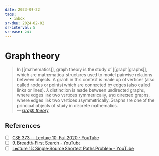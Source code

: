 ```yaml
---
date: 2023-09-22
tags:
  - inbox
sr-due: 2024-02-02
sr-interval: 5
sr-ease: 241
---
```


# Graph theory

> In [[mathematics]], graph theory is the study of [[graph|graphs]],
> which are mathematical structures used to model pairwise relations between
> objects. A graph in this context is made up of vertices (also called nodes or
> points) which are connected by edges (also called links or lines). A
> distinction is made between undirected graphs, where edges link two vertices
> symmetrically, and directed graphs, where edges link two vertices
> asymmetrically. Graphs are one of the principal objects of study in discrete
> mathematics.\
> — <cite>[Graph theory](https://en.wikipedia.org/wiki/Graph_theory)</cite>

## References

- [ ] [CSE 373 -- Lecture 10, Fall 2020 - YouTube](https://www.youtube.com/watch?v=Sjk0xqWWPCc)
- [ ] [9. Breadth-First Search - YouTube](https://www.youtube.com/watch?v=oFVYVzlvk9c)
- [ ] [Lecture 15: Single-Source Shortest Paths Problem - YouTube](https://www.youtube.com/watch?v=Aa2sqUhIn-E)
